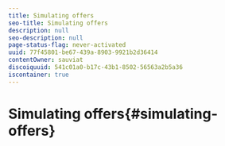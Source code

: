 ```yaml
---
title: Simulating offers
seo-title: Simulating offers
description: null
seo-description: null
page-status-flag: never-activated
uuid: 77f45801-be67-439a-8903-9921b2d36414
contentOwner: sauviat
discoiquuid: 541c01a0-b17c-43b1-8502-56563a2b5a36
iscontainer: true
---
```


# Simulating offers{#simulating-offers}

